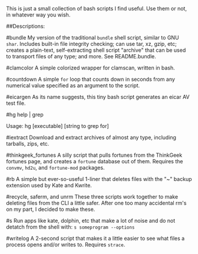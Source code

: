 This is just a small collection of bash scripts I find useful. Use them
or not, in whatever way you wish.

##Descriptions: 

#bundle 
My version of the traditional `bundle` shell script, similar to GNU
`shar`. Includes built-in file integrity checking; can use tar, xz,
gzip, etc; creates a plain-text, self-extracting shell script
"archive" that can be used to transport files of any type; and more.
See README.bundle.

#clamcolor
A simple colorized wrapper for clamscan, written in bash.

#countdown
A simple `for` loop that counts down in seconds from any numerical value
specified as an argument to the script.

#eicargen
As its name suggests, this tiny bash script generates an eicar AV test
file.

#hg
help | grep

Usage: hg [executable] [string to grep for]

#iextract
Download and extract archives of almost any type, including tarballs,
zips, etc.

#thinkgeek_fortunes
A silly script that pulls fortunes from the ThinkGeek fortunes page, and
creates a `fortune` database out of them. Requires the `convmv`, `hd2u`,
and `fortune-mod` packages.

#rb
A simple but ever-so-useful 1-liner that deletes files with the "~"
backup extension used by Kate and Kwrite.

#recycle, saferm, and unrm
These three scripts work together to make deleting files from the CLI a
little safer. After one too many accidental rm's on my part, I decided
to make these. 

#s
Run apps like kate, dolphin, etc that make a lot of noise and do not
detatch from the shell with: `s someprogram --options`

#writelog
A 2-second script that makes it a little easier to see what files a
process opens and/or writes to. Requires `strace`.
